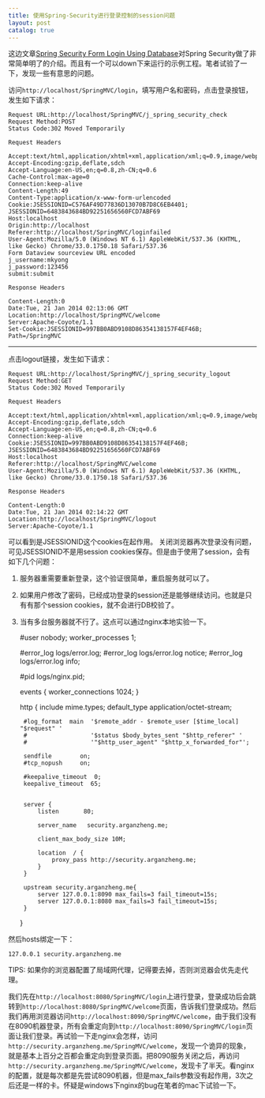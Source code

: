 ```yaml
---
title: 使用Spring-Security进行登录控制的session问题
layout: post
catalog: true
---
```


这边文章[Spring Security Form Login Using Database](http://www.mkyong.com/spring-security/spring-security-form-login-using-database/)对Spring Security做了非常简单明了的介绍。而且有一个可以down下来运行的示例工程。笔者试验了一下，发现一些有意思的问题。

访问`http://localhost/SpringMVC/login`，填写用户名和密码，点击登录按钮，发生如下请求：

	Request URL:http://localhost/SpringMVC/j_spring_security_check
	Request Method:POST
	Status Code:302 Moved Temporarily

	Request Headers

	Accept:text/html,application/xhtml+xml,application/xml;q=0.9,image/webp,*/*;q=0.8
	Accept-Encoding:gzip,deflate,sdch
	Accept-Language:en-US,en;q=0.8,zh-CN;q=0.6
	Cache-Control:max-age=0
	Connection:keep-alive
	Content-Length:49
	Content-Type:application/x-www-form-urlencoded
	Cookie:JSESSIONID=C576AF49D77836D13070B7D8C6EB4401; JSESSIONID=6483843684BD92251656560FCD7ABF69
	Host:localhost
	Origin:http://localhost
	Referer:http://localhost/SpringMVC/loginfailed
	User-Agent:Mozilla/5.0 (Windows NT 6.1) AppleWebKit/537.36 (KHTML, like Gecko) Chrome/33.0.1750.18 Safari/537.36
	Form Dataview sourceview URL encoded
	j_username:mkyong
	j_password:123456
	submit:submit

	Response Headers

	Content-Length:0
	Date:Tue, 21 Jan 2014 02:13:06 GMT
	Location:http://localhost/SpringMVC/welcome
	Server:Apache-Coyote/1.1
	Set-Cookie:JSESSIONID=997BB0ABD9108D86354138157F4EF46B; Path=/SpringMVC

------

点击logout链接，发生如下请求：


	Request URL:http://localhost/SpringMVC/j_spring_security_logout
	Request Method:GET
	Status Code:302 Moved Temporarily

	Request Headers

	Accept:text/html,application/xhtml+xml,application/xml;q=0.9,image/webp,*/*;q=0.8
	Accept-Encoding:gzip,deflate,sdch
	Accept-Language:en-US,en;q=0.8,zh-CN;q=0.6
	Connection:keep-alive
	Cookie:JSESSIONID=997BB0ABD9108D86354138157F4EF46B; JSESSIONID=6483843684BD92251656560FCD7ABF69
	Host:localhost
	Referer:http://localhost/SpringMVC/welcome
	User-Agent:Mozilla/5.0 (Windows NT 6.1) AppleWebKit/537.36 (KHTML, like Gecko) Chrome/33.0.1750.18 Safari/537.36

	Response Headers

	Content-Length:0
	Date:Tue, 21 Jan 2014 02:14:22 GMT
	Location:http://localhost/SpringMVC/logout
	Server:Apache-Coyote/1.1


可以看到是JSESSIONID这个cookies在起作用。
关闭浏览器再次登录没有问题，可见JSESSIONID不是用session cookies保存。但是由于使用了session，会有如下几个问题：

1. 服务器重需要重新登录，这个验证很简单，重启服务就可以了。
2. 如果用户修改了密码，已经成功登录的session还是能够继续访问。也就是只有有那个session cookies，就不会进行DB校验了。
3. 当有多台服务器就不行了。这点可以通过nginx本地实验一下。

	#user  nobody;
	worker_processes  1;

	#error_log  logs/error.log;
	#error_log  logs/error.log  notice;
	#error_log  logs/error.log  info;

	#pid        logs/nginx.pid;


	events {
	    worker_connections  1024;
	}


	http {
	    include       mime.types;
	    default_type  application/octet-stream;

	    #log_format  main  '$remote_addr - $remote_user [$time_local] "$request" '
	    #                  '$status $body_bytes_sent "$http_referer" '
	    #                  '"$http_user_agent" "$http_x_forwarded_for"';

	    sendfile        on;
	    #tcp_nopush     on;

	    #keepalive_timeout  0;
	    keepalive_timeout  65;


	    server {
	        listen       80;

	        server_name   security.arganzheng.me;

	        client_max_body_size 10M;

	        location  / {
	            proxy_pass http://security.arganzheng.me;
	        }
	    }

	    upstream security.arganzheng.me{
	        server 127.0.0.1:8090 max_fails=3 fail_timeout=15s;
	        server 127.0.0.1:8080 max_fails=3 fail_timeout=15s;
	    }
	}
	    

然后hosts绑定一下：

	127.0.0.1 security.arganzheng.me


TIPS: 如果你的浏览器配置了局域网代理，记得要去掉，否则浏览器会优先走代理。

我们先在`http://localhost:8080/SpringMVC/login`上进行登录，登录成功后会跳转到`http://localhost:8080/SpringMVC/welcome`页面，告诉我们登录成功。然后我们再用浏览器访问`http://localhost:8090/SpringMVC/welcome`，由于我们没有在8090机器登录，所有会重定向到`http://localhost:8090/SpringMVC/login`页面让我们登录。再试验一下走nginx会怎样，访问`http://security.arganzheng.me/SpringMVC/welcome`，发现一个诡异的现象，就是基本上百分之百都会重定向到登录页面。把8090服务关闭之后，再访问`http://security.arganzheng.me/SpringMVC/welcome`，发现卡了半天。看nginx的配置，就是每次都是先尝试8090机器，但是max_fails参数没有起作用，3次之后还是一样的卡。怀疑是windows下nginx的bug在笔者的mac下试验一下。

